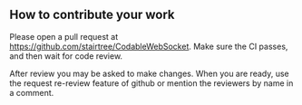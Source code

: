 ## How to contribute your work

Please open a pull request at https://github.com/stairtree/CodableWebSocket. Make sure the CI passes, and then wait for code review.

After review you may be asked to make changes.  When you are ready, use the request re-review feature of github or mention the reviewers by name in a comment.
